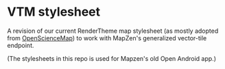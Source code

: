 # VTM stylesheet
A revision of our current RenderTheme map stylesheet (as mostly adopted from
[OpenScienceMap](http://www.opensciencemap.org/)) to work with MapZen's generalized vector-tile endpoint.

(The stylesheets in this repo is used for Mapzen's old Open Android app.)
